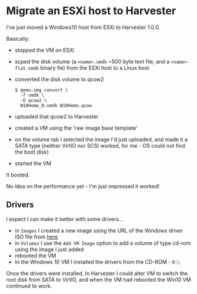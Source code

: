 # Migrate an ESXi host to Harvester

I've just moved a Windows10 host from ESXi to Harvester 1.0.0.

Basically:

- stopped the VM on ESXi
- scped the disk volume (a `<name>.vmdk` ~500 byte text file, and a `<name>-flat.vmdk` binary fie) from the ESXi host to a Linux host
- converted the disk volume to qcow2

  ```console
  $ qemu-img convert \
    -f vmdk \
    -O qcow2 \
    W10Home_0.vmdk W10Home.qcow
  ```

- uploaded that qcow2 to Harvester
- created a VM using the 'raw image base template'
- on the volume tab I selected the image I'd just uploaded, and made it a SATA type (neither VirtIO nor SCSI worked, for me - OS could not find the boot disk)
- started the VM

It booted.

No idea on the performance yet - I'm just impressed it worked!

## Drivers

I expect I can make it better with some drivers...

- in `Images` I created a new image using the URL of the Windows driver ISO file from [here](https://fedorapeople.org/groups/virt/virtio-win/direct-downloads/archive-virtio/virtio-win-0.1.215-2/)
- in `Volumes` I use the `Add VM Image` option to add a volume of type cd-rom using the image I just added
- rebooted the VM
- In the Windows 10 VM I installed the drivers from the CD-ROM - `D:\`

Once the drivers were installed, In Harvester I could alter VM to switch the root disk from SATA to VirtIO, and when the VM had rebooted the Win10 VM continued to work.
